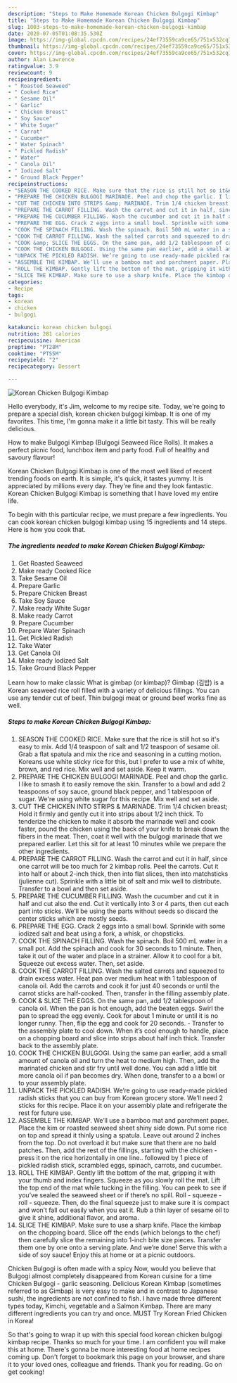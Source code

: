```yaml
---
description: "Steps to Make Homemade Korean Chicken Bulgogi Kimbap"
title: "Steps to Make Homemade Korean Chicken Bulgogi Kimbap"
slug: 1003-steps-to-make-homemade-korean-chicken-bulgogi-kimbap
date: 2020-07-05T01:08:35.530Z
image: https://img-global.cpcdn.com/recipes/24ef73559ca9ce65/751x532cq70/korean-chicken-bulgogi-kimbap-recipe-main-photo.jpg
thumbnail: https://img-global.cpcdn.com/recipes/24ef73559ca9ce65/751x532cq70/korean-chicken-bulgogi-kimbap-recipe-main-photo.jpg
cover: https://img-global.cpcdn.com/recipes/24ef73559ca9ce65/751x532cq70/korean-chicken-bulgogi-kimbap-recipe-main-photo.jpg
author: Alan Lawrence
ratingvalue: 3.9
reviewcount: 9
recipeingredient:
- " Roasted Seaweed"
- " Cooked Rice"
- " Sesame Oil"
- " Garlic"
- " Chicken Breast"
- " Soy Sauce"
- " White Sugar"
- " Carrot"
- " Cucumber"
- " Water Spinach"
- " Pickled Radish"
- " Water"
- " Canola Oil"
- " Iodized Salt"
- " Ground Black Pepper"
recipeinstructions:
- "SEASON THE COOKED RICE. Make sure that the rice is still hot so it&#39;s easy to mix. Add 1/4 teaspoon of salt and 1/2 teaspoon of sesame oil. Grab a flat spatula and mix the rice and seasoning in a cutting motion. Koreans use white sticky rice for this, but I prefer to use a mix of white, brown, and red rice. Mix well and set aside. Keep it warm."
- "PREPARE THE CHICKEN BULGOGI MARINADE. Peel and chop the garlic. I like to smash it to easily remove the skin. Transfer to a bowl and add 2 teaspoons of soy sauce, ground black pepper, and 1 tablespoon of sugar. We&#39;re using white sugar for this recipe. Mix well and set aside."
- "CUT THE CHICKEN INTO STRIPS &amp; MARINADE. Trim 1/4 chicken breast; Hold it firmly and gently cut it into strips about 1/2 inch thick. To tenderize the chicken to make it absorb the marinade well and cook faster, pound the chicken using the back of your knife to break down the fibers in the meat. Then, coat it well with the bulgogi marinade that we prepared earlier. Let this sit for at least 10 minutes while we prepare the other ingredients."
- "PREPARE THE CARROT FILLING. Wash the carrot and cut it in half, since one carrot will be too much for 2 kimbap rolls. Peel the carrots. Cut it into half or about 2-inch thick, then into flat slices, then into matchsticks (julienne cut). Sprinkle with a little bit of salt and mix well to distribute. Transfer to a bowl and then set aside."
- "PREPARE THE CUCUMBER FILLING. Wash the cucumber and cut it in half and cut also the end. Cut it vertically into 3 or 4 parts, then cut each part into sticks. We’ll be using the parts without seeds so discard the center sticks which are mostly seeds."
- "PREPARE THE EGG. Crack 2 eggs into a small bowl. Sprinkle with some iodized salt and beat using a fork, a whisk, or chopsticks."
- "COOK THE SPINACH FILLING. Wash the spinach. Boil 500 mL water in a small pot. Add the spinach and cook for 30 seconds to 1 minute. Then, take it out of the water and place in a strainer. Allow it to cool for a bit. Squeeze out excess water. Then, set aside."
- "COOK THE CARROT FILLING. Wash the salted carrots and squeezed to drain excess water. Heat pan over medium heat with 1 tablespoon of canola oil. Add the carrots and cook it for just 40 seconds or until the carrot sticks are half-cooked. Then, transfer in the filling assembly plate."
- "COOK &amp; SLICE THE EGGS. On the same pan, add 1/2 tablespoon of canola oil. When the pan is hot enough, add the beaten eggs. Swirl the pan to spread the egg evenly. Cook for about 1 minute or until it is no longer runny. Then, flip the egg and cook for 20 seconds. Transfer to the assembly plate to cool down. When it’s cool enough to handle, place on a chopping board and slice into strips about half inch thick. Transfer back to the assembly plate."
- "COOK THE CHICKEN BULGOGI. Using the same pan earlier, add a small amount of canola oil and turn the heat to medium high. Then, add the marinated chicken and stir fry until well done. You can add a little bit more canola oil if pan becomes dry. When done, transfer to a a bowl or to your assembly plate."
- "UNPACK THE PICKLED RADISH. We’re going to use ready-made pickled radish sticks that you can buy from Korean grocery store. We’ll need 2 sticks for this recipe. Place it on your assembly plate and refrigerate the rest for future use."
- "ASSEMBLE THE KIMBAP. We’ll use a bamboo mat and parchment paper. Place the kim or roasted seaweed sheet shiny side down. Put some rice on top and spread it thinly using a spatula. Leave out around 2 inches from the top. Do not overload it but make sure that there are no bald patches. Then, add the rest of the fillings, starting with the chicken - press it on the rice horizontally in one line.. followed by 1 piece of pickled radish stick, scrambled eggs, spinach, carrots, and cucumber."
- "ROLL THE KIMBAP. Gently lift the bottom of the mat, gripping it with your thumb and index fingers. Squeeze as you slowly roll the mat. Lift the top end of the mat while tucking in the filling. You can peek to see if you’ve sealed the seaweed sheet or if there’s no spill. Roll - squeeze - roll - squeeze. Then, do the final squeeze just to make sure it is compact and won’t fall out easily when you eat it. Rub a thin layer of sesame oil to give it shine, additional flavor, and aroma."
- "SLICE THE KIMBAP. Make sure to use a sharp knife. Place the kimbap on the chopping board. Slice off the ends (which belongs to the chef) then carefully slice the remaining into 1-inch bite size pieces. Transfer them one by one onto a serving plate. And we’re done! Serve this with a side of soy sauce! Enjoy this at home or at a picnic outdoors."
categories:
- Recipe
tags:
- korean
- chicken
- bulgogi

katakunci: korean chicken bulgogi 
nutrition: 281 calories
recipecuisine: American
preptime: "PT28M"
cooktime: "PT55M"
recipeyield: "2"
recipecategory: Dessert

---
```



![Korean Chicken Bulgogi Kimbap](https://img-global.cpcdn.com/recipes/24ef73559ca9ce65/751x532cq70/korean-chicken-bulgogi-kimbap-recipe-main-photo.jpg)

Hello everybody, it's Jim, welcome to my recipe site. Today, we're going to prepare a special dish, korean chicken bulgogi kimbap. It is one of my favorites. This time, I'm gonna make it a little bit tasty. This will be really delicious.

How to make Bulgogi Kimbap (Bulgogi Seaweed Rice Rolls). It makes a perfect picnic food, lunchbox item and party food. Full of healthy and savoury flavour!

Korean Chicken Bulgogi Kimbap is one of the most well liked of recent trending foods on earth. It is simple, it's quick, it tastes yummy. It is appreciated by millions every day. They're fine and they look fantastic. Korean Chicken Bulgogi Kimbap is something that I have loved my entire life.


To begin with this particular recipe, we must prepare a few ingredients. You can cook korean chicken bulgogi kimbap using 15 ingredients and 14 steps. Here is how you cook that.

<!--inarticleads1-->

##### The ingredients needed to make Korean Chicken Bulgogi Kimbap:

1. Get  Roasted Seaweed
1. Make ready  Cooked Rice
1. Take  Sesame Oil
1. Prepare  Garlic
1. Prepare  Chicken Breast
1. Take  Soy Sauce
1. Make ready  White Sugar
1. Make ready  Carrot
1. Prepare  Cucumber
1. Prepare  Water Spinach
1. Get  Pickled Radish
1. Take  Water
1. Get  Canola Oil
1. Make ready  Iodized Salt
1. Take  Ground Black Pepper


Learn how to make classic What is gimbap (or kimbap)? Gimbap (김밥) is a Korean seaweed rice roll filled with a variety of delicious fillings. You can use any tender cut of beef. Thin bulgogi meat or ground beef works fine as well. 

<!--inarticleads2-->

##### Steps to make Korean Chicken Bulgogi Kimbap:

1. SEASON THE COOKED RICE. Make sure that the rice is still hot so it&#39;s easy to mix. Add 1/4 teaspoon of salt and 1/2 teaspoon of sesame oil. Grab a flat spatula and mix the rice and seasoning in a cutting motion. Koreans use white sticky rice for this, but I prefer to use a mix of white, brown, and red rice. Mix well and set aside. Keep it warm.
1. PREPARE THE CHICKEN BULGOGI MARINADE. Peel and chop the garlic. I like to smash it to easily remove the skin. Transfer to a bowl and add 2 teaspoons of soy sauce, ground black pepper, and 1 tablespoon of sugar. We&#39;re using white sugar for this recipe. Mix well and set aside.
1. CUT THE CHICKEN INTO STRIPS &amp; MARINADE. Trim 1/4 chicken breast; Hold it firmly and gently cut it into strips about 1/2 inch thick. To tenderize the chicken to make it absorb the marinade well and cook faster, pound the chicken using the back of your knife to break down the fibers in the meat. Then, coat it well with the bulgogi marinade that we prepared earlier. Let this sit for at least 10 minutes while we prepare the other ingredients.
1. PREPARE THE CARROT FILLING. Wash the carrot and cut it in half, since one carrot will be too much for 2 kimbap rolls. Peel the carrots. Cut it into half or about 2-inch thick, then into flat slices, then into matchsticks (julienne cut). Sprinkle with a little bit of salt and mix well to distribute. Transfer to a bowl and then set aside.
1. PREPARE THE CUCUMBER FILLING. Wash the cucumber and cut it in half and cut also the end. Cut it vertically into 3 or 4 parts, then cut each part into sticks. We’ll be using the parts without seeds so discard the center sticks which are mostly seeds.
1. PREPARE THE EGG. Crack 2 eggs into a small bowl. Sprinkle with some iodized salt and beat using a fork, a whisk, or chopsticks.
1. COOK THE SPINACH FILLING. Wash the spinach. Boil 500 mL water in a small pot. Add the spinach and cook for 30 seconds to 1 minute. Then, take it out of the water and place in a strainer. Allow it to cool for a bit. Squeeze out excess water. Then, set aside.
1. COOK THE CARROT FILLING. Wash the salted carrots and squeezed to drain excess water. Heat pan over medium heat with 1 tablespoon of canola oil. Add the carrots and cook it for just 40 seconds or until the carrot sticks are half-cooked. Then, transfer in the filling assembly plate.
1. COOK &amp; SLICE THE EGGS. On the same pan, add 1/2 tablespoon of canola oil. When the pan is hot enough, add the beaten eggs. Swirl the pan to spread the egg evenly. Cook for about 1 minute or until it is no longer runny. Then, flip the egg and cook for 20 seconds. - Transfer to the assembly plate to cool down. When it’s cool enough to handle, place on a chopping board and slice into strips about half inch thick. Transfer back to the assembly plate.
1. COOK THE CHICKEN BULGOGI. Using the same pan earlier, add a small amount of canola oil and turn the heat to medium high. Then, add the marinated chicken and stir fry until well done. You can add a little bit more canola oil if pan becomes dry. When done, transfer to a a bowl or to your assembly plate.
1. UNPACK THE PICKLED RADISH. We’re going to use ready-made pickled radish sticks that you can buy from Korean grocery store. We’ll need 2 sticks for this recipe. Place it on your assembly plate and refrigerate the rest for future use.
1. ASSEMBLE THE KIMBAP. We’ll use a bamboo mat and parchment paper. Place the kim or roasted seaweed sheet shiny side down. Put some rice on top and spread it thinly using a spatula. Leave out around 2 inches from the top. Do not overload it but make sure that there are no bald patches. Then, add the rest of the fillings, starting with the chicken - press it on the rice horizontally in one line.. followed by 1 piece of pickled radish stick, scrambled eggs, spinach, carrots, and cucumber.
1. ROLL THE KIMBAP. Gently lift the bottom of the mat, gripping it with your thumb and index fingers. Squeeze as you slowly roll the mat. Lift the top end of the mat while tucking in the filling. You can peek to see if you’ve sealed the seaweed sheet or if there’s no spill. Roll - squeeze - roll - squeeze. Then, do the final squeeze just to make sure it is compact and won’t fall out easily when you eat it. Rub a thin layer of sesame oil to give it shine, additional flavor, and aroma.
1. SLICE THE KIMBAP. Make sure to use a sharp knife. Place the kimbap on the chopping board. Slice off the ends (which belongs to the chef) then carefully slice the remaining into 1-inch bite size pieces. Transfer them one by one onto a serving plate. And we’re done! Serve this with a side of soy sauce! Enjoy this at home or at a picnic outdoors.


Chicken Bulgogi is often made with a spicy Now, would you believe that Bulgogi almost completely disappeared from Korean cuisine for a time Chicken Bulgogi - garlic seasoning. Delicious Korean Kimbap (sometimes referred to as Gimbap) is very easy to make and in contrast to Japanese sushi, the ingredients are not confined to fish. I have made three different types today, Kimchi, vegetable and a Salmon Kimbap. There are many different ingredients you can try and once. MUST Try Korean Fried Chicken in Korea! 

So that's going to wrap it up with this special food korean chicken bulgogi kimbap recipe. Thanks so much for your time. I am confident you will make this at home. There's gonna be more interesting food at home recipes coming up. Don't forget to bookmark this page on your browser, and share it to your loved ones, colleague and friends. Thank you for reading. Go on get cooking!
